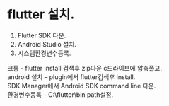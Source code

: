 # flutter 설치.
1. Flutter SDK 다운.
2. Android Studio 설치.
3. 시스템환경변수등록.

크롬 - flutter install 검색후 zip다운 c드라이브에 압축풀고. <br>
android 설치 – plugin에서 flutter검색후 install.<br>
SDK Manager에서 Android SDK command line 다운.<br>
환경변수등록 – C:\flutter\bin path설정.
